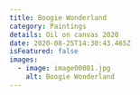 ```yaml
---
title: Boogie Wonderland
category: Paintings
details: Oil on canvas 2020
date: 2020-08-25T14:30:43.465Z
isFeatured: false
images:
  - image: image00001.jpg
    alt: Boogie Wonderland
---
```

